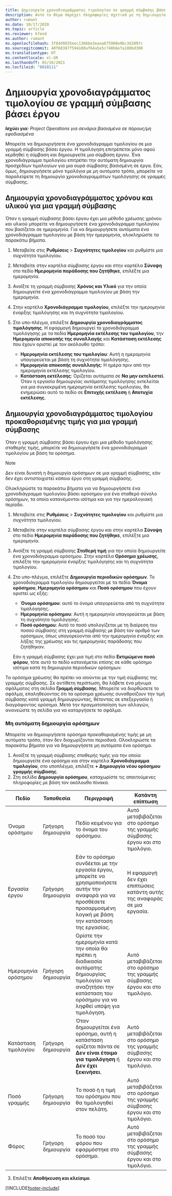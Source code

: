 ```yaml
---
title: Δημιουργία χρονοδιαγράμματος τιμολογίου σε γραμμή σύμβασης βάσει έργου
description: Αυτό το θέμα παρέχει πληροφορίες σχετικά με τη δημιουργία χρονοδιαγραμμάτων τιμολογίων και ορόσημων για γραμμές σύμβασης.
author: rumant
ms.date: 10/17/2020
ms.topic: article
ms.reviewer: kfend
ms.author: rumant
ms.openlocfilehash: 3f84d9935eec13666e3eaaa675908e9bc3d2097c
ms.sourcegitcommit: 40f68387f594180af64a5e5c748b6efa188bd300
ms.translationtype: HT
ms.contentlocale: el-GR
ms.lasthandoff: 05/10/2021
ms.locfileid: "6010111"
---
```

# <a name="create-an-invoice-schedule-on-a-project-based-contract-line"></a>Δημιουργία χρονοδιαγράμματος τιμολογίου σε γραμμή σύμβασης βάσει έργου 

_**Ισχύει για:** Project Operations για σενάρια βασισμένα σε πόρους/μη εφοδιασμένα_

Μπορείτε να δημιουργήσετε ένα χρονοδιάγραμμα τιμολογίου σε μια γραμμή σύμβασης βάσει έργου. Η τιμολόγηση επιτρέπεται μόνο αφού κερδηθεί η σύμβαση και δημιουργείτε μια σύμβαση έργου. Ένα χρονοδιάγραμμα τιμολογίου επιτρέπει την αυτόματη δημιουργία προσχεδίων τιμολογίων για μια ουρά σύμβασης βασισμένη σε έργα. Εάν, όμως, δημιουργήσετε μόνο τιμολόγια με μη αυτόματο τρόπο, μπορείτε να παραλείψετε τη δημιουργία χρονοδιαγραμμάτων τιμολόγησης σε γραμμές σύμβασης.

## <a name="create-a-time-and-material-invoice-schedule-for-a-contract-line"></a>Δημιουργία χρονοδιαγράμματος χρόνου και υλικού για μια γραμμή σύμβασης

Όταν η γραμμή σύμβασης βάσει έργου έχει μια μέθοδο χρέωσης χρόνου και υλικού μπορείτε να δημιουργήσετε ένα χρονοδιάγραμμα τιμολογίου που βασίζεται σε ημερομηνία. Για να δημιουργήσετε αυτόματα ένα χρονοδιάγραμμα τιμολογίου με βάση την ημερομηνία, ολοκληρώστε τα παρακάτω βήματα.

1. Μεταβείτε στις **Ρυθμίσεις** > **Συχνότητες τιμολογίου** και ρυθμίστε μια συχνότητα τιμολογίου.
2. Μεταβείτε στην καρτέλα σύμβασης έργου και στην καρτέλα **Σύνοψη** στο πεδίο **Ημερομηνία παράδοσης που ζητήθηκε**, επιλέξτε μια ημερομηνία.
3. Ανοίξτε τη γραμμή σύμβασης **Χρόνος και Υλικό** για την οποία δημιουργείτε ένα χρονοδιάγραμμα τιμολογίου με βάση την ημερομηνία. 
4. Στην καρτέλα **Χρονοδιάγραμμα τιμολογίου**, επιλέξτε την ημερομηνία έναρξης τιμολόγησης και τη συχνότητα τιμολογίου.
5. Στο υπο-πλέγμα, επιλέξτε **Δημιουργία χρονοδιαγράμματος τιμολόγησης**. Η εφαρμογή δημιουργεί το χρονοδιάγραμμα τιμολόγησης με τα πεδία **Ημερομηνία εκτέλεσης του τιμολογίου**, την **Ημερομηνία αποκοπής της συναλλαγής** και **Κατάσταση εκτέλεσης** που έχουν οριστεί με τον ακόλουθο τρόπο:

    - **Ημερομηνία εκτέλεσης του τιμολογίου**: Αυτή η ημερομηνία υπαγορεύεται με βάση τη συχνότητα τιμολόγησης.
    - **Ημερομηνία αποκοπής συναλλαγής**: Η ημέρα πριν από την ημερομηνία εκτέλεσης τιμολογίου.
    - **Κατάσταση εκτέλεσης**: Ορίζεται αυτόματα σε **Να μην εκτελεστεί**. Όταν η εργασία δημιουργίας αυτόματης τιμολόγησης εκτελείται για μια συγκεκριμένη ημερομηνία εκτέλεσης τιμολογίου, θα ενημερώσει αυτό το πεδίο σε **Επιτυχής εκτέλεση** ή **Αποτυχία εκτέλεσης**.

## <a name="create-a-fixed-price-invoice-schedule-for-a-contract-line"></a>Δημιουργία χρονοδιαγράμματος τιμολογίου προκαθορισμένης τιμής για μια γραμμή σύμβασης

Όταν η γραμμή σύμβασης βάσει έργου έχει μια μέθοδο τιμολόγησης σταθερής τιμής, μπορείτε να δημιουργήσετε ένα χρονοδιάγραμμα τιμολογίου με βάση τα ορόσημα. 

> [!NOTE]
> Δεν είναι δυνατή η δημιουργία ορόσημων σε μια γραμμή σύμβασης, εάν δεν έχει αντιστοιχιστεί κάποιο έργο στη γραμμή σύμβασης.

Ολοκληρώστε τα παρακάτω βήματα για να δημιουργήσετε ένα χρονοδιάγραμμα τιμολογίου βάσει ορόσημου για ένα σταθερό σύνολο ορόσημων, τα οποία κατανέμονται ισότιμα και για την ημερολογιακή περίοδο.

1. Μεταβείτε στις **Ρυθμίσεις** > **Συχνότητες τιμολογίου** και ρυθμίστε μια συχνότητα τιμολογίου.
2. Μεταβείτε στην καρτέλα σύμβασης έργου και στην καρτέλα **Σύνοψη** στο πεδίο **Ημερομηνία παράδοσης που ζητήθηκε**, επιλέξτε μια ημερομηνία.
3. Ανοίξτε τη γραμμή σύμβασης **Σταθερή τιμή** για την οποία δημιουργείτε ένα χρονοδιάγραμμα ορόσημου. Στην καρτέλα **Ορόσημα χρέωσης**, επιλέξτε την ημερομηνία έναρξης τιμολόγησης και τη συχνότητα τιμολογίου. 
4. Στο υπο-πλέγμα, επιλέξτε **Δημιουργία περιοδικών ορόσημων**. Το χρονοδιάγραμμα τιμολογίου δημιουργείται με τα πεδία **Όνομα ορόσημου**, **Ημερομηνία ορόσημου** και **Ποσό ορόσημου** που έχουν οριστεί ως εξής:

    - **Όνομα ορόσημου**: αυτό το όνομα υπαγορεύεται από τη συχνότητα τιμολόγησης.
    - **Ημερομηνία ορόσημου**: Αυτή η ημερομηνία υπαγορεύεται με βάση τη συχνότητα τιμολόγησης.
    - **Ποσό ορόσημου**: Αυτό το ποσό υπολογίζεται με τη διαίρεση του ποσού σύμβασης στη γραμμή σύμβασης με βάση τον αριθμό των ορόσημων, όπως υπαγορεύονται από την ημερομηνία έναρξης και λήξης της χρέωσης και τις ημερομηνίες παράδοσης που ζητήθηκαν.

    Εάν η γραμμή σύμβασης έχει μια τιμή στο πεδίο **Εκτιμώμενο ποσό φόρου**, τότε αυτό το πεδίο κατανέμεται επίσης σε κάθε ορόσημο ισότιμα κατά τη δημιουργία περιοδικών ορόσημων.

Τα ορόσημα χρέωσης θα πρέπει να ισούνται με την τιμή σύμβασης της γραμμής σύμβασης. Σε αντίθετη περίπτωση, θα λάβετε ένα μήνυμα σφάλματος στη σελίδα **Γραμμή σύμβασης**. Μπορείτε να διορθώσετε το σφάλμα, επαληθεύοντας ότι τα ορόσημα χρέωσης συναθροίζουν την τιμή σύμβασης κατά γραμμή δημιουργώντας, θέτοντας σε επεξεργασία ή διαγράφοντας ορόσημα. Μετά την πραγματοποίηση των αλλαγών, ανανεώστε τη σελίδα για να καταργήσετε το σφάλμα.

### <a name="manually-create-milestones"></a>Μη αυτόματη δημιουργία ορόσημων

Μπορείτε να δημιουργήσετε ορόσημα προκαθορισμένης τιμής με μη αυτόματο τρόπο, όταν δεν διαχωρίζονται περιοδικά. Ολοκληρώστε τα παρακάτω βήματα για να δημιουργήσετε μη αυτόματα ένα ορόσημο.

1. Ανοίξτε τη γραμμή σύμβασης σταθερής τιμής για την οποία δημιουργείτε ένα ορόσημο και στην καρτέλα **Χρονοδιάγραμμα τιμολογίου**, στο υποπλέγμα, επιλέξτε **+ Δημιουργία νέου ορόσημου γραμμής σύμβασης**. 
2. Στη σελίδα **Δημιουργία ορόσημου**, καταχωρίστε τις απαιτούμενες πληροφορίες με βάση τον ακόλουθο πίνακα.

| Πεδίο | Τοποθεσία | Περιγραφή | Κατάντη επίπτωση |
| --- | --- | --- | --- |
| Όνομα ορόσημου | Γρήγορη δημιουργία | Πεδίο κειμένου για το όνομα του ορόσημου. | Αυτό μεταβιβάζεται στο ορόσημο της γραμμής σύμβασης έργου και στο τιμολόγιο. |
| Εργασία έργου | Γρήγορη δημιουργία | Εάν το ορόσημο συνδέεται με την εργασία έργου, μπορείτε να χρησιμοποιήσετε αυτήν την αναφορά για να προσθέσετε προσαρμοσμένη λογική με βάση την κατάσταση της εργασίας. | Η εφαρμογή δεν έχει επιπτώσεις κατάντη αυτής της αναφοράς σε μια εργασία. |
| Ημερομηνία ορόσημου | Γρήγορη δημιουργία | Ορίστε την ημερομηνία κατά την οποία θα πρέπει η διαδικασία αυτόματης δημιουργίας τιμολογίου να αναζητήσει την κατάσταση του ορόσημου για να ληφθεί υπόψη για τιμολόγηση. | Αυτό μεταβιβάζεται στο ορόσημο της γραμμής σύμβασης έργου και στο τιμολόγιο. |
| Κατάσταση τιμολογίου | Γρήγορη δημιουργία | Όταν δημιουργείται ένα ορόσημο, αυτή η κατάσταση ορίζεται πάντα σε **Δεν είναι έτοιμο για τιμολόγηση** ή **Δεν έχει ξεκινήσει**. | Αυτό μεταβιβάζεται στο ορόσημο της γραμμής σύμβασης έργου και στο τιμολόγιο. |
| Ποσό γραμμής | Γρήγορη δημιουργία | Το ποσό ή η τιμή του ορόσημου που θα τιμολογηθεί στον πελάτη. | Αυτό μεταβιβάζεται στο ορόσημο της γραμμής σύμβασης έργου και στο τιμολόγιο. |
| Φόρος | Γρήγορη δημιουργία | Το ποσό του φόρου που εφαρμόστηκε στο ορόσημο. | Αυτό μεταβιβάζεται στο ορόσημο της γραμμής σύμβασης έργου και στο τιμολόγιο. |

3. Επιλέξτε **Αποθήκευση και κλείσιμο**.


[!INCLUDE[footer-include](../includes/footer-banner.md)]
